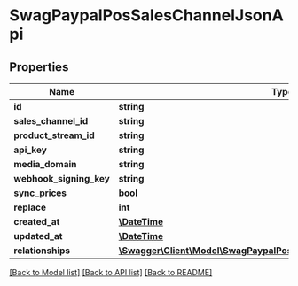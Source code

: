 # SwagPaypalPosSalesChannelJsonApi

## Properties
Name | Type | Description | Notes
------------ | ------------- | ------------- | -------------
**id** | **string** |  | [optional] 
**sales_channel_id** | **string** |  | 
**product_stream_id** | **string** |  | [optional] 
**api_key** | **string** |  | 
**media_domain** | **string** |  | [optional] 
**webhook_signing_key** | **string** |  | [optional] 
**sync_prices** | **bool** |  | [optional] 
**replace** | **int** |  | [optional] 
**created_at** | [**\DateTime**](\DateTime.md) |  | 
**updated_at** | [**\DateTime**](\DateTime.md) |  | [optional] 
**relationships** | [**\Swagger\Client\Model\SwagPaypalPosSalesChannelJsonApiRelationships**](SwagPaypalPosSalesChannelJsonApiRelationships.md) |  | [optional] 

[[Back to Model list]](../../README.md#documentation-for-models) [[Back to API list]](../../README.md#documentation-for-api-endpoints) [[Back to README]](../../README.md)

